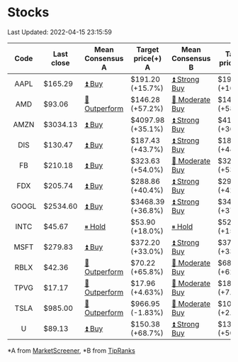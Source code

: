 # Stocks
Last Updated: 2022-04-15 23:15:59

|Code|Last close|Mean Consensus A|Target price(+) A|Mean Consensus B|Target price(+) B|
|:--:|-|-|-|-|-|
|AAPL|$165.29|[⏫ Buy](https://m.marketscreener.com/quote/stock/-4849/)|$191.20 (+15.7%)|[⏫ Strong Buy](https://www.tipranks.com/stocks/aapl/forecast)|$193.36 (+16.98%)|
|AMD|$93.06|[🔼 Outperform](https://m.marketscreener.com/quote/stock/-19475876/)|$146.28 (+57.2%)|[🔼 Moderate Buy](https://www.tipranks.com/stocks/amd/forecast)|$147.39 (+58.38%)|
|AMZN|$3034.13|[⏫ Buy](https://m.marketscreener.com/quote/stock/-12864605/)|$4097.98 (+35.1%)|[⏫ Strong Buy](https://www.tipranks.com/stocks/amzn/forecast)|$4143.76 (+36.57%)|
|DIS|$130.47|[⏫ Buy](https://m.marketscreener.com/quote/stock/-4842/)|$187.43 (+43.7%)|[⏫ Strong Buy](https://www.tipranks.com/stocks/dis/forecast)|$188.72 (+44.65%)|
|FB|$210.18|[⏫ Buy](https://m.marketscreener.com/quote/stock/-10547141/)|$323.63 (+54.0%)|[🔼 Moderate Buy](https://www.tipranks.com/stocks/fb/forecast)|$322.48 (+53.43%)|
|FDX|$205.74|[⏫ Buy](https://m.marketscreener.com/quote/stock/-12585/)|$288.86 (+40.4%)|[⏫ Strong Buy](https://www.tipranks.com/stocks/fdx/forecast)|$292.95 (+42.39%)|
|GOOGL|$2534.60|[⏫ Buy](https://m.marketscreener.com/quote/stock/-24203373/)|$3468.39 (+36.8%)|[⏫ Strong Buy](https://www.tipranks.com/stocks/googl/forecast)|$3487.41 (+37.59%)|
|INTC|$45.67|[⏸ Hold](https://m.marketscreener.com/quote/stock/-4829/)|$53.90 (+18.0%)|[⏸ Hold](https://www.tipranks.com/stocks/intc/forecast)|$52.77 (+15.55%)|
|MSFT|$279.83|[⏫ Buy](https://m.marketscreener.com/quote/stock/-4835/)|$372.20 (+33.0%)|[⏫ Strong Buy](https://www.tipranks.com/stocks/msft/forecast)|$374.88 (+33.97%)|
|RBLX|$42.36|[🔼 Outperform](https://m.marketscreener.com/quote/stock/-117793644/)|$70.22 (+65.8%)|[🔼 Moderate Buy](https://www.tipranks.com/stocks/rblx/forecast)|$68.64 (+62.04%)|
|TPVG|$17.17|[🔼 Outperform](https://m.marketscreener.com/quote/stock/-15933327/)|$17.96 (+4.63%)|[🔼 Moderate Buy](https://www.tipranks.com/stocks/tpvg/forecast)|$18.38 (+7.05%)|
|TSLA|$985.00|[🔼 Outperform](https://m.marketscreener.com/quote/stock/-6344549/)|$966.95 (-1.83%)|[🔼 Moderate Buy](https://www.tipranks.com/stocks/tsla/forecast)|$1005.64 (+2.10%)|
|U|$89.13|[⏫ Buy](https://m.marketscreener.com/quote/stock/-112492634/)|$150.38 (+68.7%)|[⏫ Strong Buy](https://www.tipranks.com/stocks/u/forecast)|$133.70 (+50.01%)|


*A from [MarketScreener](https://www.marketscreener.com), *B from [TipRanks](https://www.tipranks.com)
